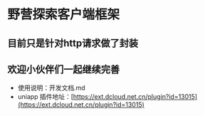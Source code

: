 # 野营探索客户端框架
## 目前只是针对http请求做了封装
## 欢迎小伙伴们一起继续完善
- 使用说明：开发文档.md
- uniapp 插件地址：[https://ext.dcloud.net.cn/plugin?id=13015](https://ext.dcloud.net.cn/plugin?id=13015)